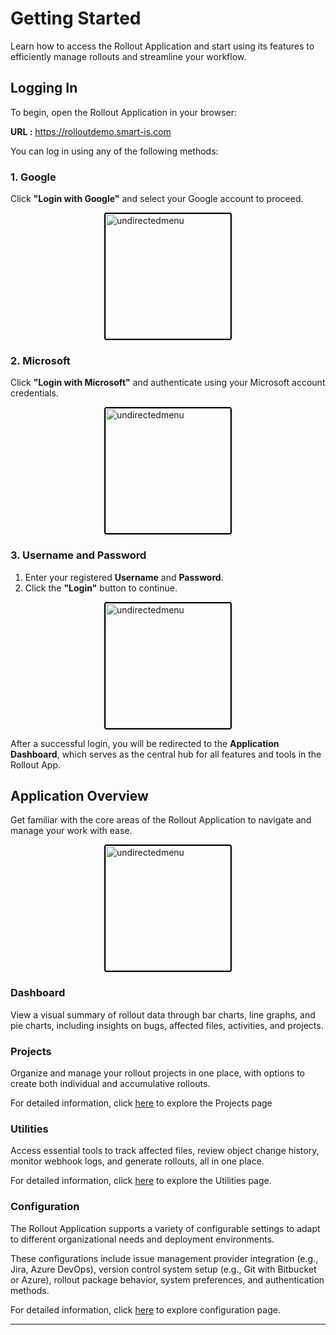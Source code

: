 # Getting Started

Learn how to access the Rollout Application and start using its features to efficiently manage rollouts and streamline your workflow.

## Logging In

To begin, open the Rollout Application in your browser:

**URL :** [https://rolloutdemo.smart-is.com
 ](https://rolloutdemo.smart-is.com/)

You can log in using any of the following methods:

### 1. Google

Click **"Login with Google"** and select your Google account to proceed.

 <div style="text-align: left;">
    <img src="./assets/image37.png"
       alt="undirectedmenu"
       style="height: 200px; margin: auto; display: block; cursor: zoom-in;
              border: 2px solid #000000; border-radius: 4px;"
       onclick="this.style.height='400px'; this.style.cursor='zoom-out';"
       ondblclick="this.style.height='200px'; this.style.cursor='zoom-in';">
      </div>


### 2. Microsoft

Click **"Login with Microsoft"** and authenticate using your Microsoft account credentials.

<div style="text-align: left;">
     <img src="./assets/image38.png"
       alt="undirectedmenu"
       style="height: 200px; margin: auto; display: block; cursor: zoom-in;
              border: 2px solid #000000; border-radius: 4px;"
       onclick="this.style.height='400px'; this.style.cursor='zoom-out';"
       ondblclick="this.style.height='200px'; this.style.cursor='zoom-in';">
      </div>

### 3. Username and Password

1. Enter your registered **Username** and **Password**.
2. Click the **"Login"** button to continue.

<div style="text-align: left;">
     <img src="./assets/image39.png"
       alt="undirectedmenu"
       style="height: 200px; margin: auto; display: block; cursor: zoom-in;
              border: 2px solid #000000; border-radius: 4px;"
       onclick="this.style.height='400px'; this.style.cursor='zoom-out';"
       ondblclick="this.style.height='200px'; this.style.cursor='zoom-in';">
      </div>


After a successful login, you will be redirected to the **Application Dashboard**, which serves as the central hub for all features and tools in the Rollout App.

## Application Overview

Get familiar with the core areas of the Rollout Application to navigate and manage your work with ease.

<div style="text-align: left;">
     <img src="./assets/dashboard.png"
       alt="undirectedmenu"
       style="height: 200px; margin: auto; display: block; cursor: zoom-in;
              border: 2px solid #000000; border-radius: 4px;"
       onclick="this.style.height='400px'; this.style.cursor='zoom-out';"
       ondblclick="this.style.height='200px'; this.style.cursor='zoom-in';">
      </div>

###  Dashboard

View a visual summary of rollout data through bar charts, line graphs, and pie charts, including insights on bugs, affected files, activities, and projects.

### Projects 

Organize and manage your rollout projects in one place, with options to create both individual and accumulative rollouts.

For detailed information, click [here](/rolloutapplication/overview.md) to explore the Projects page

### Utilities 
Access essential tools to track affected files, review object change history, monitor webhook logs, and generate rollouts, all in one place.

For detailed information, click [here](/rolloutapplication/logs.md) to explore the Utilities page. 


### Configuration 

The Rollout Application supports a variety of configurable settings to adapt to different organizational needs and deployment environments. 

These configurations include issue management provider integration (e.g., Jira, Azure DevOps), version control system setup (e.g., Git with Bitbucket or Azure), rollout package behavior, system preferences, and authentication methods.
 
For detailed information, click [here](/rolloutapplication/config/configuration.md) to explore configuration page.

---

<br><br>